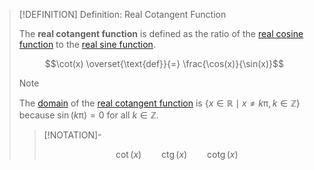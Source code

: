 >[!DEFINITION] Definition: Real Cotangent Function
>
>The **real cotangent function** is defined as the ratio of the [real cosine function](../Real%20Cosine%20Function/Real%20Cosine%20Function.md) to the [real sine function](../Real%20Sine%20Function/Real%20Sine%20Function.md).
>
>$$\cot(x) \overset{\text{def}}{=} \frac{\cos(x)}{\sin(x)}$$
>
>>[!NOTE]
>>
>>The [domain](../../../../Functions/Function.md) of the [real cotangent function](Real%20Cotangent%20Function.md) is $\{x \in \mathbb{R}\mid x\ne k\uppi, k \in \mathbb{Z}\}$ because $\sin (k\uppi) = 0$ for all $k \in \mathbb{Z}$.
>>
>
>>[!NOTATION]-
>>
>>$$\cot (x) \qquad \mathop{\operatorname{ctg}}(x) \qquad \mathop{\operatorname{cotg}}(x)$$
>>
>
